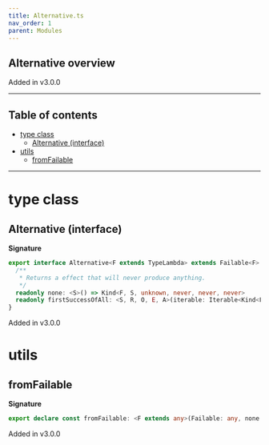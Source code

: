 ```yaml
---
title: Alternative.ts
nav_order: 1
parent: Modules
---
```


## Alternative overview

Added in v3.0.0

---

<h2 class="text-delta">Table of contents</h2>

- [type class](#type-class)
  - [Alternative (interface)](#alternative-interface)
- [utils](#utils)
  - [fromFailable](#fromfailable)

---

# type class

## Alternative (interface)

**Signature**

```ts
export interface Alternative<F extends TypeLambda> extends Failable<F> {
  /**
   * Returns a effect that will never produce anything.
   */
  readonly none: <S>() => Kind<F, S, unknown, never, never, never>
  readonly firstSuccessOfAll: <S, R, O, E, A>(iterable: Iterable<Kind<F, S, R, O, E, A>>) => Kind<F, S, R, O, E, A>
}
```

Added in v3.0.0

# utils

## fromFailable

**Signature**

```ts
export declare const fromFailable: <F extends any>(Failable: any, none: <S>() => any) => Alternative<F>
```

Added in v3.0.0
